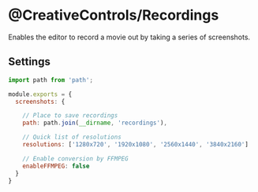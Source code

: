 # @CreativeControls/Recordings
Enables the editor to record a movie out by taking a series of screenshots.

## Settings
```js
import path from 'path';

module.exports = {
  screenshots: {

    // Place to save recordings
    path: path.join(__dirname, 'recordings'),

    // Quick list of resolutions
    resolutions: ['1280x720', '1920x1080', '2560x1440', '3840x2160']

    // Enable conversion by FFMPEG
    enableFFMPEG: false
  }
}
```
